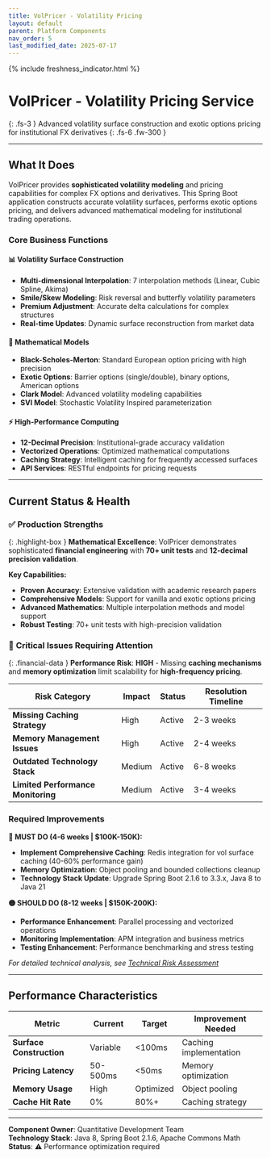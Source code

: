 ```yaml
---
title: VolPricer - Volatility Pricing
layout: default
parent: Platform Components
nav_order: 5
last_modified_date: 2025-07-17
---
```


{% include freshness_indicator.html %}

# VolPricer - Volatility Pricing Service

{: .fs-3 }
Advanced volatility surface construction and exotic options pricing for institutional FX derivatives
{: .fs-6 .fw-300 }

---

## What It Does

VolPricer provides **sophisticated volatility modeling** and pricing capabilities for complex FX options and derivatives. This Spring Boot application constructs accurate volatility surfaces, performs exotic options pricing, and delivers advanced mathematical modeling for institutional trading operations.

### Core Business Functions

<div class="content-section" markdown="1">

#### 📊 **Volatility Surface Construction**
- **Multi-dimensional Interpolation**: 7 interpolation methods (Linear, Cubic Spline, Akima)
- **Smile/Skew Modeling**: Risk reversal and butterfly volatility parameters
- **Premium Adjustment**: Accurate delta calculations for complex structures
- **Real-time Updates**: Dynamic surface reconstruction from market data

#### 🧮 **Mathematical Models**
- **Black-Scholes-Merton**: Standard European option pricing with high precision
- **Exotic Options**: Barrier options (single/double), binary options, American options
- **Clark Model**: Advanced volatility modeling capabilities
- **SVI Model**: Stochastic Volatility Inspired parameterization

#### ⚡ **High-Performance Computing**
- **12-Decimal Precision**: Institutional-grade accuracy validation
- **Vectorized Operations**: Optimized mathematical computations
- **Caching Strategy**: Intelligent caching for frequently accessed surfaces
- **API Services**: RESTful endpoints for pricing requests

</div>

---

## Current Status & Health

### ✅ **Production Strengths**

{: .highlight-box }
**Mathematical Excellence**: VolPricer demonstrates sophisticated **financial engineering** with **70+ unit tests** and **12-decimal precision validation**.

**Key Capabilities:**
- **Proven Accuracy**: Extensive validation with academic research papers
- **Comprehensive Models**: Support for vanilla and exotic options pricing
- **Advanced Mathematics**: Multiple interpolation methods and model support
- **Robust Testing**: 70+ unit tests with high-precision validation

### 🔴 **Critical Issues Requiring Attention**

{: .financial-data }
**Performance Risk**: **HIGH** - Missing **caching mechanisms** and **memory optimization** limit scalability for **high-frequency pricing**.

| Risk Category | Impact | Status | Resolution Timeline |
|---------------|--------|--------|-------------------|
| **Missing Caching Strategy** | High | Active | 2-3 weeks |
| **Memory Management Issues** | High | Active | 2-4 weeks |
| **Outdated Technology Stack** | Medium | Active | 6-8 weeks |
| **Limited Performance Monitoring** | Medium | Active | 3-4 weeks |

### Required Improvements

**🔴 MUST DO (4-6 weeks | $100K-150K):**
- **Implement Comprehensive Caching**: Redis integration for vol surface caching (40-60% performance gain)
- **Memory Optimization**: Object pooling and bounded collections cleanup
- **Technology Stack Update**: Upgrade Spring Boot 2.1.6 to 3.3.x, Java 8 to Java 21

**🟡 SHOULD DO (8-12 weeks | $150K-200K):**
- **Performance Enhancement**: Parallel processing and vectorized operations
- **Monitoring Implementation**: APM integration and business metrics
- **Testing Enhancement**: Performance benchmarking and stress testing

*For detailed technical analysis, see [Technical Risk Assessment](../technical-risk-assessment.html)*

---

## Performance Characteristics

| Metric | Current | Target | Improvement Needed |
|--------|---------|--------|-------------------|
| **Surface Construction** | Variable | <100ms | Caching implementation |
| **Pricing Latency** | 50-500ms | <50ms | Memory optimization |
| **Memory Usage** | High | Optimized | Object pooling |
| **Cache Hit Rate** | 0% | 80%+ | Caching strategy |

---

**Component Owner**: Quantitative Development Team  
**Technology Stack**: Java 8, Spring Boot 2.1.6, Apache Commons Math  
**Status**: ⚠️ Performance optimization required 